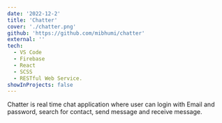 ```yaml
---
date: '2022-12-2'
title: 'Chatter'
cover: './chatter.png'
github: 'https://github.com/mibhumi/chatter'
external: ''
tech:
  - VS Code
  - Firebase
  - React
  - SCSS
  - RESTful Web Service.
showInProjects: false
---
```


Chatter is real time chat application where user can login with Email and password, search for contact, send message and receive message.
